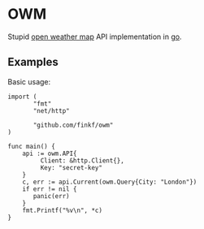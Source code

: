 # OWM

Stupid [open weather map](http://openweathermap.org) API
implementation in [go](https://golang.org).

## Examples

Basic usage:
```golang
import (
	   "fmt"
	   "net/http"

	   "github.com/finkf/owm"
)

func main() {
	api := owm.API{
	 	 Client: &http.Client{},
		 Key: "secret-key"
	}
	c, err := api.Current(owm.Query{City: "London"})
	if err != nil {
	   panic(err)
	}
	fmt.Printf("%v\n", *c)
}
```